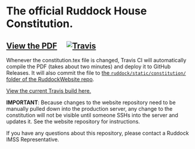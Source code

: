 # The official Ruddock House Constitution.

## [View the PDF](https://github.com/RuddockHouse/RuddockConstitution/releases/latest) &nbsp;&nbsp;&nbsp; [![Travis](https://img.shields.io/travis/RuddockHouse/RuddockConstitution.svg)](https://travis-ci.org/RuddockHouse/RuddockConstitution)

Whenever the constitution.tex file is changed, Travis CI will automatically compile the PDF (takes about two minutes) and deploy it to GitHub Releases. It will also commit the file to [the `ruddock/static/constitution/` folder of the RuddockWebsite repo](https://github.com/RuddockHouse/RuddockWebsite/tree/master/ruddock/static/constitution).

[View the current Travis build here.](https://travis-ci.org/RuddockHouse/RuddockConstitution)

**IMPORTANT**: Because changes to the website repository need to be manually pulled down into the production server, any change to the constitution will not be visible until someone SSHs into the server and updates it. See the website repository for instructions.

If you have any questions about this repository, please contact a Ruddock IMSS Representative.

